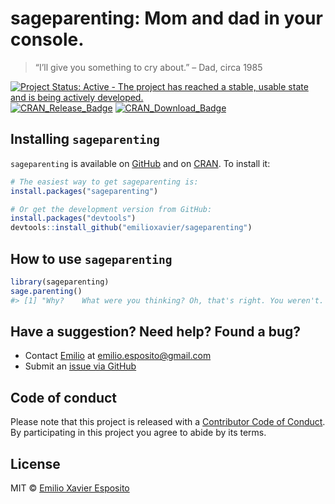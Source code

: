 
<!-- README.md is generated from README.Rmd. Please edit README.Rmd. -->

# sageparenting: Mom and dad in your console.

> “I’ll give you something to cry about.” – Dad, circa 1985

[![Project Status: Active - The project has reached a stable, usable
state and is being actively
developed.](http://www.repostatus.org/badges/latest/active.svg)](http://www.repostatus.org/#active)
[![CRAN\_Release\_Badge](http://www.r-pkg.org/badges/version-ago/sageparenting)](https://CRAN.R-project.org/package=sageparenting)
[![CRAN\_Download\_Badge](http://cranlogs.r-pkg.org/badges/sageparenting)](https://CRAN.R-project.org/package=sageparenting)

## Installing `sageparenting`

`sageparenting` is available on
[GitHub](https://github.com/emilioxavier/sageparenting) and on
[CRAN](https://cran.r-project.org/package=sageparenting). To install it:

``` r
# The easiest way to get sageparenting is:
install.packages("sageparenting")

# Or get the development version from GitHub:
install.packages("devtools")
devtools::install_github("emilioxavier/sageparenting")
```

## How to use `sageparenting`

``` r
library(sageparenting)
sage.parenting()
#> [1] "Why?    What were you thinking? Oh, that's right. You weren't. :-c"
```

## Have a suggestion? Need help? Found a bug?

  - Contact [Emilio](https://github.com/emilioxavier) at
    <emilio.esposito@gmail.com>
  - Submit an [issue via
    GitHub](https://github.com/emilioxavier/sageparenting/issues)

## Code of conduct

Please note that this project is released with a [Contributor Code of
Conduct](CONDUCT.md). By participating in this project you agree to
abide by its terms.

## License

MIT © [Emilio Xavier Esposito](https://github.com/emilioxavier)
